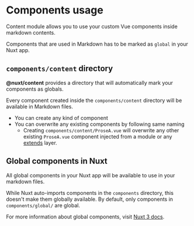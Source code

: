 # Components usage

Content module allows you to use your custom Vue components inside markdown contents.

Components that are used in Markdown has to be marked as `global` in your Nuxt app.

## `components/content` directory

**@nuxt/content** provides a directory that will automatically mark your components as globals.

Every component created inside the `components/content` directory will be available in Markdown files.

- You can create any kind of component
- You can overwrite any existing components by following same naming
  - Creating `components/content/ProseA.vue` will overwrite any other existing `ProseA.vue` component injected from a module or any [extends](https://nuxt.com/docs/api/configuration/nuxt-config#extends) layer.

## Global components in Nuxt

All global components in your Nuxt app will be available to use in your markdown files.

While Nuxt auto-imports components in the `components` directory, this doesn't make them globally available. By default, only components in `components/global/` are global.

For more information about global components, visit [Nuxt 3 docs](https://nuxt.com/docs/guide/directory-structure/components#dynamic-components).

